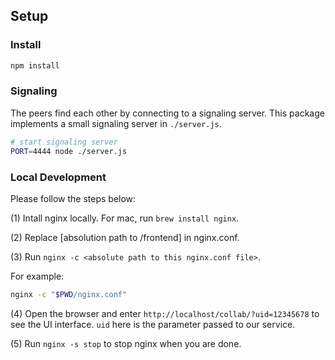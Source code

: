 ## Setup

### Install

```sh
npm install
```

### Signaling

The peers find each other by connecting to a signaling server. This package implements a small signaling server in `./server.js`.

```sh
# start signaling server
PORT=4444 node ./server.js
```

### Local Development

Please follow the steps below:

(1) Intall nginx locally. For mac, run `brew install nginx`.

(2) Replace [absolution path to <repo root>/frontend] in nginx.conf.

(3) Run `nginx -c <absolute path to this nginx.conf file>`.

For example: 

```bash
nginx -c "$PWD/nginx.conf"
```

(4) Open the browser and enter `http://localhost/collab/?uid=12345678` to see the UI interface.
`uid` here is the parameter passed to our service.


(5) Run `nginx -s stop` to stop nginx when you are done.
